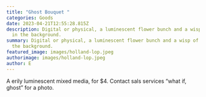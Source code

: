 ```yaml
---
title: "Ghost Bouquet "
categories: Goods
date: 2023-04-21T12:55:28.815Z
description: Digital or physical, a luminescent flower bunch and a wisp of blue
  in the background.
summary: Digital or physical, a luminescent flower bunch and a wisp of blue in
  the background.
featured_image: images/holland-lop.jpeg
authorimage: images/holland-lop.jpeg
author: E
---
```

A erily luminescent mixed media, for $4. Contact sals services “what if, ghost” for a photo.

